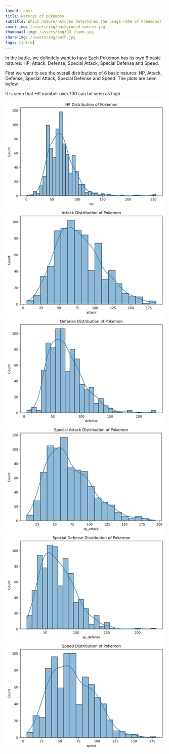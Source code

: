 ```yaml
---
layout: post
title: Natures of pokemons
subtitle: Which nature/natures determines the usage rate of Pokemons?
cover-img: /assets/img/background_nature.jpg
thumbnail-img: /assets/img/OU_thumb.jpg
share-img: /assets/img/path.jpg
tags: [intro]
---
```


In the battle, we definitely want to have Each Pokémon has its own 6 basic natures: HP, Attack, Defense, Special Attack, Special Defense and Speed.  

First we want to see the overall distributions of 6 basic natures: HP, Attack, Defense, Special Attack, Special Defense and Speed. The plots are seen below.

It is seen that HP number over 100 can be seen as high.

<img src="../assets/img/HP_distribution.png"/>
<img src="../assets/img/Attack_distribution.png"/>
<img src="../assets/img/Defense_distribution.png"/>
<img src="../assets/img/Special_Attack_distribution.png"/>
<img src="../assets/img/Special_Defense_distribution.png"/>
<img src="../assets/img/Speed_distribution.png"/>

